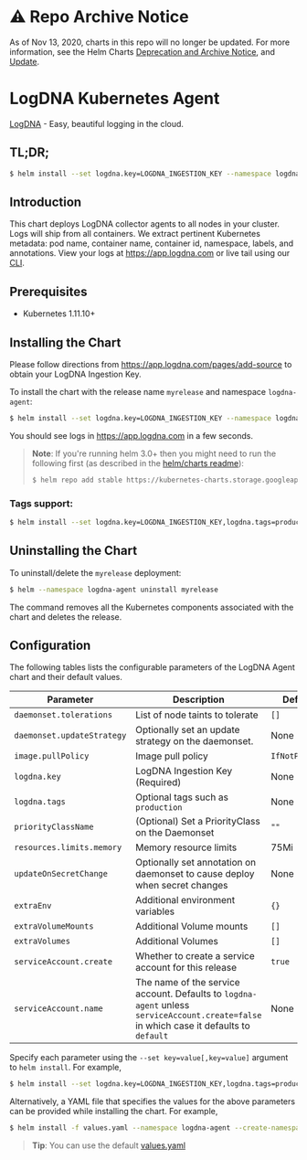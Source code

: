 # ⚠️ Repo Archive Notice

As of Nov 13, 2020, charts in this repo will no longer be updated.
For more information, see the Helm Charts [Deprecation and Archive Notice](https://github.com/helm/charts#%EF%B8%8F-deprecation-and-archive-notice), and [Update](https://helm.sh/blog/charts-repo-deprecation/).

# LogDNA Kubernetes Agent

[LogDNA](https://logdna.com) - Easy, beautiful logging in the cloud.

## TL;DR;

```bash
$ helm install --set logdna.key=LOGDNA_INGESTION_KEY --namespace logdna-agent --create-namespace myrelease stable/logdna-agent
```

## Introduction

This chart deploys LogDNA collector agents to all nodes in your cluster. Logs will ship from all containers. We extract pertinent Kubernetes metadata: pod name, container name, container id, namespace, labels, and annotations. View your logs at https://app.logdna.com or live tail using our [CLI](https://github.com/logdna/logdna-cli).

## Prerequisites

- Kubernetes 1.11.10+

## Installing the Chart

Please follow directions from https://app.logdna.com/pages/add-source to obtain your LogDNA Ingestion Key.

To install the chart with the release name `myrelease` and namespace `logdna-agent`:
```bash
$ helm install --set logdna.key=LOGDNA_INGESTION_KEY --namespace logdna-agent --create-namespace myrelease stable/logdna-agent
```

You should see logs in https://app.logdna.com in a few seconds.

> **Note**: If you're running helm 3.0+ then you might need to run the following first (as described in the [helm/charts readme](https://github.com/helm/charts#how-do-i-enable-the-stable-repository-for-helm-3)):
>
> ```bash
> $ helm repo add stable https://kubernetes-charts.storage.googleapis.com
> ```

### Tags support:
```bash
$ helm install --set logdna.key=LOGDNA_INGESTION_KEY,logdna.tags=production --namespace logdna-agent --create-namespace myrelease stable/logdna-agent
```

## Uninstalling the Chart

To uninstall/delete the `myrelease` deployment:

```bash
$ helm --namespace logdna-agent uninstall myrelease
```

The command removes all the Kubernetes components associated with the chart and deletes the release.

## Configuration

The following tables lists the configurable parameters of the LogDNA Agent chart and their default values.

Parameter | Description | Default
--- | --- | ---
`daemonset.tolerations` | List of node taints to tolerate | `[]`
`daemonset.updateStrategy` | Optionally set an update strategy on the daemonset. | None
`image.pullPolicy` | Image pull policy | `IfNotPresent`
`logdna.key` | LogDNA Ingestion Key (Required) | None
`logdna.tags` | Optional tags such as `production` | None
`priorityClassName` | (Optional) Set a PriorityClass on the Daemonset | `""`
`resources.limits.memory` | Memory resource limits | 75Mi
`updateOnSecretChange` | Optionally set annotation on daemonset to cause deploy when secret changes | None
`extraEnv` | Additional environment variables | `{}`
`extraVolumeMounts` | Additional Volume mounts | `[]`
`extraVolumes` | Additional Volumes | `[]`
`serviceAccount.create` | Whether to create a service account for this release | `true`
`serviceAccount.name` | The name of the service account. Defaults to `logdna-agent` unless `serviceAccount.create=false` in which case it defaults to `default` | None

Specify each parameter using the `--set key=value[,key=value]` argument to `helm install`. For example,

```bash
$ helm install --set logdna.key=LOGDNA_INGESTION_KEY,logdna.tags=production --namespace logdna-agent --create-namespace myrelease stable/logdna-agent
```

Alternatively, a YAML file that specifies the values for the above parameters can be provided while installing the chart. For example,

```bash
$ helm install -f values.yaml --namespace logdna-agent --create-namespace myrelease stable/logdna-agent
```

> **Tip**: You can use the default [values.yaml](values.yaml)
